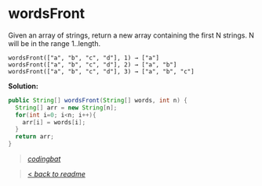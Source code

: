 # wordsFront

Given an array of strings, return a new array containing the first N strings. N will be in the range 1..length.

```
wordsFront(["a", "b", "c", "d"], 1) → ["a"]
wordsFront(["a", "b", "c", "d"], 2) → ["a", "b"]
wordsFront(["a", "b", "c", "d"], 3) → ["a", "b", "c"]
```

**Solution:**

```java
public String[] wordsFront(String[] words, int n) {
  String[] arr = new String[n];
  for(int i=0; i<n; i++){
    arr[i] = words[i];
  }
  return arr;
}
```

> _[codingbat](https://codingbat.com/prob/p183837)_

> [< _back to readme_](FINDREPLACEREADME)
